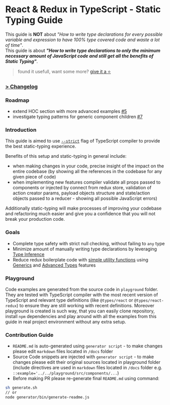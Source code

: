 # React & Redux in TypeScript - Static Typing Guide
This guide is **NOT** about _"How to write type declarations for every possible variable and expression to have 100% type covered code and waste a lot of time"_.  
This guide is about **_"How to write type declarations to only the minimum necessary amount of JavaScript code and still get all the benefits of Static Typing"_**.

> found it usefull, want some more? [give it a :star:](https://github.com/piotrwitek/react-redux-typescript-patterns/stargazers)  

### [> Changelog](/CHANGELOG.md)  

### Roadmap
- extend HOC section with more advanced examples [#5](../../issues/5)  
- investigate typing patterns for generic component children [#7](../../issues/7)  

### Introduction
This guide is aimed to use [`--strict`](https://www.typescriptlang.org/docs/handbook/compiler-options.html) flag of TypeScript compiler to provide the best static-typing experience.  

Benefits of this setup and static-typing in general include:
- when making changes in your code, precise insight of the impact on the entire codebase (by showing all the references in the codebase for any given piece of code)  
- when implementing new features compiler validate all props passed to components or injected by connect from redux store, validation of action creator params, payload objects structure and state/action objects passed to a reducer - showing all possible JavaScript errors)  

Additionally static-typing will make processes of improving your codebase and refactoring much easier and give you a confidence that you will not break your production code.

### Goals
- Complete type safety with strict null checking, without failing to `any` type
- Minimize amount of manually writing type declarations by leveraging [Type Inference](https://www.typescriptlang.org/docs/handbook/type-inference.html)
- Reduce redux boilerplate code with [simple utility functions](https://github.com/piotrwitek/react-redux-typescript) using [Generics](https://www.typescriptlang.org/docs/handbook/generics.html) and [Advanced Types](https://www.typescriptlang.org/docs/handbook/advanced-types.html) features

### Playground
Code examples are generated from the source code in `playground` folder. They are tested with TypeScript compiler with the most recent version of TypeScript and relevant type definitions (like `@types/react` or `@types/react-redux`) to ensure they are still working with recent definitions.
Moreover playground is created is such way, that you can easily clone repository, install `npm` dependencies and play around with all the examples from this guide in real project environment without any extra setup.

### Contribution Guide
- `README.md` is auto-generated using `generator script` - to make changes please edit `markdown` files located in `/docs` folder
- Source Code snippets are injected with `generator script` - to make changes please edit their original sources located in playground folder (include directives are used in `markdown` files located in `/docs` folder e.g. `::example='../../playground/src/components/...`)
- Before making PR please re-generate final `README.md` using command:
```bash
sh generate.sh
// or 
node generator/bin/generate-readme.js
```
